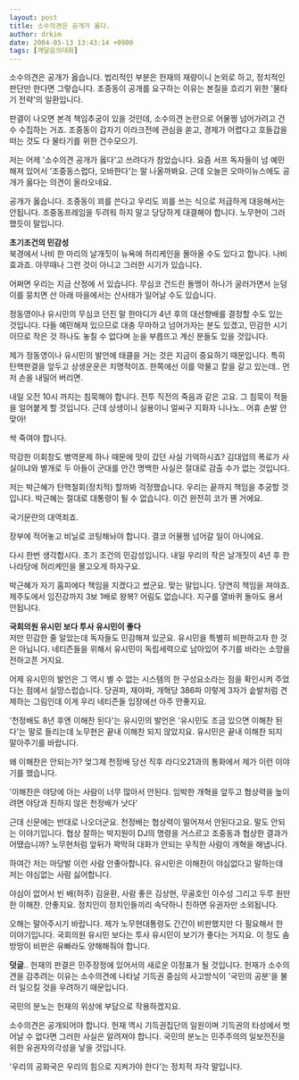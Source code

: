 ```yaml
---
layout: post
title: 소수의견은 공개가 옳다.
author: drkim
date: 2004-05-13 13:43:14 +0900
tags: [깨달음의대화]
---
```

소수의견은 공개가 옳습니다. 법리적인 부분은 헌재의 재량이니 논외로 하고, 정치적인 판단만 한다면 그렇습니다. 조중동이 공개를 요구하는 이유는 본질을 흐리기 위한 '물타기 전략'의 일환입니다.    
  
판결이 나오면 본격 책임추궁이 있을 것인데, 소수의견 논란으로 어물쩡 넘어가려고 건수 수집하는 거죠. 조중동이 갑자기 이라크전에 관심을 쏟고, 경제가 어렵다고 호들갑을 떠는 것도 다 물타기를 위한 건수모으기.    
  
저는 어제 '소수의견 공개가 옳다'고 쓰려다가 참았습니다. 요즘 서프 독자들이 넘 예민해져 있어서 '조중동스럽다, 오바한다'는 말 나올까봐요. 근데 오늘은 오마이뉴스에도 공개가 옳다는 의견이 올라오네요.    
  
공개가 옳습니다. 조중동이 꾀를 쓴다고 우리도 꾀를 쓰는 식으로 저급하게 대응해서는 안됩니다. 조중동프레임을 두려워 하지 말고 당당하게 대결해야 합니다. 노무현이 그러했듯이 말입니다.    
  
**초기조건의 민감성**  
북경에서 나비 한 마리의 날개짓이 뉴욕에 허리케인을 몰아올 수도 있다고 합니다. 나비효과죠. 아무때나 그런 것이 아니고 그러한 시기가 있습니다.    
  
어쩌면 우리는 지금 산정에 서 있습니다. 무심코 건드린 돌멩이 하나가 굴러가면서 눈덩이를 뭉치면 산 아래 마을에서는 산사태가 일어날 수도 있습니다.    
  
정동영이나 유시민의 무심코 던진 말 한마디가 4년 후의 대선향배를 결정할 수도 있는 것입니다. 다들 예민해져 있으므로 대충 무마하고 넘어가자는 분도 있겠고, 민감한 시기이므로 작은 것 하나도 놓칠 수 없다며 눈을 부릅뜨고 계신 분들도 있을 것입니다.    
  
제가 정동영이나 유시민의 발언에 태클을 거는 것은 지금이 중요하기 때문입니다. 특히 탄핵판결을 앞두고 상생운운은 치명적이죠. 한쪽에선 이를 악물고 칼을 갈고 있는데.. 먼저 손을 내밀어 버리면.    
  
내일 오전 10시 까지는 침묵해야 합니다. 전투 직전의 죽음과 같은 고요. 그 침묵이 적들을 얼어붙게 할 것입니다. 근데 상생이니 실용이니 얼씨구 지화자 니나노.. 어휴 손발 안맞아!    
  
싹 죽여야 합니다.    
  
막강한 이회창도 병역문제 하나 때문에 맛이 갔던 사실 기억하시죠? 김대업의 폭로가 사실이냐와 별개로 두 아들이 군대를 안간 명백한 사실은 절대로 감출 수가 없는 것입니다.    
  
저는 박근혜가 탄핵철회(정치적) 할까봐 걱정했습니다. 우리는 끝까지 책임을 추궁할 것입니다. 박근혜는 절대로 대통령이 될 수 없습니다. 이건 완전히 코가 꿴 거에요.    
  
국기문란의 대역죄죠.    
  
장부에 적어놓고 비닐로 코팅해놔야 합니다. 결코 어물쩡 넘어갈 일이 아니에요.    
  
다시 한번 생각합시다. 초기 조건의 민감성입니다. 내일 우리의 작은 날개짓이 4년 후 한나라당에 허리케인을 몰고오게 하자구요.    
  
박근혜가 자기 홈피에다 책임을 지겠다고 썼군요. 맞는 말입니다. 당연히 책임을 져야죠. 제주도에서 임진강까지 3보 1배로 왕복? 어림도 없습니다. 지구를 열바퀴 돌아도 용서 안됩니다.    
  
**국회의원 유시민 보다 투사 유시민이 좋다**  
저만 민감한 줄 알았는데 독자들도 민감해져 있군요. 유시민을 특별히 비판하고자 한 것은 아닙니다. 네티즌들을 위해서 유시민이 독립세력으로 남아있어 주기를 바라는 소망을 전하고픈 거지요.    
  
어제 유시민의 발언은 그 역시 별 수 없는 시스템의 한 구성요소라는 점을 확인시켜 주었다는 점에서 실망스럽습니다. 당권파, 재야파, 개혁당 386파 이렇게 3자가 솥발처럼 견제하는 그림인데 이게 우리 네티즌들 입장에선 아주 안좋지요.    
  
'천정배도 8년 후엔 이해찬 된다'는 유시민의 발언은 '유시민도 조금 있으면 이해찬 된다'는 말로 들리는데 노무현은 끝내 이해찬 되지 않았지요. 유시민은 끝내 이해찬 되지 말아주기를 바랍니다.    
  
왜 이해찬은 안되는가? 엊그제 천정배 당선 직후 라디오21과의 통화에서 제가 이런 이야기를 했습니다.    
  
'이해찬은 야당에 아는 사람이 너무 많아서 안된다. 임박한 개혁을 앞두고 협상력을 높이려면 야당과 친하지 않은 천정배가 낫다'    
  
근데 신문에는 반대로 나오더군요. 천정배는 협상력이 떨어져서 안된다고요. 말도 안되는 이야기입니다. 협상 잘하는 박지원이 DJ의 명령을 거스르고 조중동과 협상한 결과가 어땠습니까? 노무현처럼 앞뒤가 꽉막혀 대화가 안되는 우직한 사람이 개혁을 해냅니다.    
  
하여간 저는 마당발 이런 사람 안좋아합니다. 유시민은 이해찬이 야심없다고 말하는데 저는 야심없는 사람 싫어합니다.    
  
야심이 없어서 빈 배(허주) 김윤환, 사람 좋은 김상현, 무골호인 이수성 그리고 두루 원만한 이해찬. 안좋지요. 정치인이 정치인들끼리 속닥하니 친하면 유권자만 소외됩니다.    
  
오해는 말아주시기 바랍니다. 제가 노무현대통령도 간간이 비판했지만 다 필요해서 한 이야기입니다. 국회의원 유시민 보다는 투사 유시민이 보기가 좋다는 거지요. 이 정도 솜방망이 비판은 유빠라도 양해해줘야 합니다.    
  
**덧글**.. 헌재의 판결은 민주장정에 있어서의 새로운 이정표가 될 것입니다. 헌재가 소수의견을 감추려는 이유는 소수의견에 나타날 기득권 중심의 사고방식이 '국민의 공분'을 불러 일으킬 것을 우려하기 때문입니다.    
  
국민의 분노는 헌재의 위상에 부담으로 작용하겠지요.    
  
소수의견은 공개되어야 합니다. 헌재 역시 기득권집단의 일원이며 기득권의 타성에서 벗어날 수 없다면 그러한 사실은 알려져야 합니다. 국민의 분노는 민주주의의 일보전진을 위한 유권자의각성을 낳을 것입니다.    
  
'우리의 공화국은 우리의 힘으로 지켜가야 한다'는 정치적 자각 말입니다.